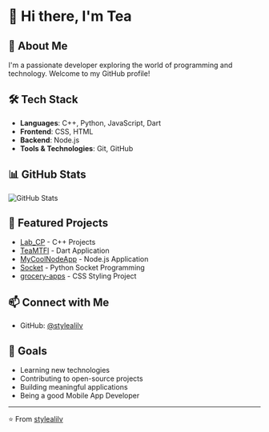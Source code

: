 # 👋 Hi there, I'm Tea

## 🚀 About Me
I'm a passionate developer exploring the world of programming and technology. Welcome to my GitHub profile!

## 🛠️ Tech Stack
- **Languages**: C++, Python, JavaScript, Dart
- **Frontend**: CSS, HTML
- **Backend**: Node.js
- **Tools & Technologies**: Git, GitHub

## 📊 GitHub Stats
![GitHub Stats](https://github-readme-stats.vercel.app/api?username=stylealilv&show_icons=true&theme=radical)

## 🌟 Featured Projects
- [Lab_CP](https://github.com/stylealilv/Lab_CP) - C++ Projects
- [TeaMTFl](https://github.com/stylealilv/TeaMTFl) - Dart Application
- [MyCoolNodeApp](https://github.com/stylealilv/MyCoolNodeApp) - Node.js Application
- [Socket](https://github.com/stylealilv/Socket) - Python Socket Programming
- [grocery-apps](https://github.com/stylealilv/grocery-apps) - CSS Styling Project

## 📫 Connect with Me
- GitHub: [@stylealilv](https://github.com/stylealilv)

## 🎯 Goals
- Learning new technologies
- Contributing to open-source projects
- Building meaningful applications
- Being a good Mobile App Developer

---
⭐️ From [stylealilv](https://github.com/stylealilv) 
